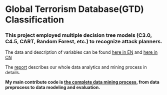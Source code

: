 # Global Terrorism Database(GTD) Classification

### This project employed multiple decision tree models (C3.0, C4.5, CART, Random Forest, etc.) to recognize attack planners.

The data and description of variables can be found [here in EN](Codebook.pdf) and [here in CN](GTD全球恐怖主义数据库中文.pdf)

The [report](数据挖掘大作业report.pptx) describes our whole data analytics and mining process in details.

**My main contribute code is [the complete data mining process](恐怖主义数据库GTD数据挖掘.html), from data preprocess to data modeling and evaluation.**

